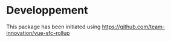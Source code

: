 # Developpement

This package has been initiated using https://github.com/team-innovation/vue-sfc-rollup